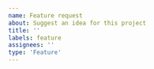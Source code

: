 ```yaml
---
name: Feature request
about: Suggest an idea for this project
title: ''
labels: feature
assignees: ''
type: 'Feature'
---
```




